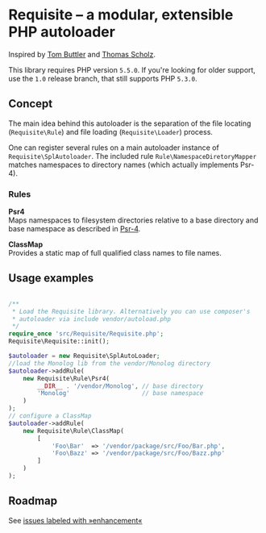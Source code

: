 # Requisite – a modular, extensible PHP autoloader

Inspired by [Tom Buttler](https://r.je/) and [Thomas Scholz](http://toscho.de).

This library requires PHP version `5.5.0`. If you're looking for older support, use the `1.0` release branch,
that still supports PHP `5.3.0`.

## Concept
The main idea behind this autoloader is the separation of the file locating (`Requisite\Rule`) and file loading
(`Requisite\Loader`) process.

One can register several rules on a main autoloader instance of `Requisite\SplAutoloader`. The included rule
`Rule\NamespaceDiretoryMapper` matches namespaces to directory names (which actually implements Psr-4).

### Rules

**Psr4**  
Maps namespaces to filesystem directories relative to a base directory and base namespace as
described in [Psr-4](http://www.php-fig.org/psr/psr-4/).

**ClassMap**  
Provides a static map of full qualified class names to file names.

## Usage examples

```php

/**
 * Load the Requisite library. Alternatively you can use composer's
 * autoloader via include vendor/autoload.php
 */
require_once 'src/Requisite/Requisite.php';
Requisite\Requisite::init();

$autoloader = new Requisite\SplAutoLoader;
//load the Monolog lib from the vendor/Monolog directory
$autoloader->addRule(
	new Requisite\Rule\Psr4(
		__DIR__ . '/vendor/Monolog', // base directory
		'Monolog'                    // base namespace
	)
);
// configure a ClassMap
$autoloader->addRule(
	new Requisite\Rule\ClassMap(
		[
			'Foo\Bar'  => '/vendor/package/src/Foo/Bar.php',
			'Foo\Bazz' => '/vendor/package/src/Foo/Bazz.php'
		]
	)
);
```

## Roadmap

 See [issues labeled with »enhancement«](https://github.com/dnaber-de/Requisite/issues?q=is%3Aissue+is%3Aopen+label%3Aenhancement)
